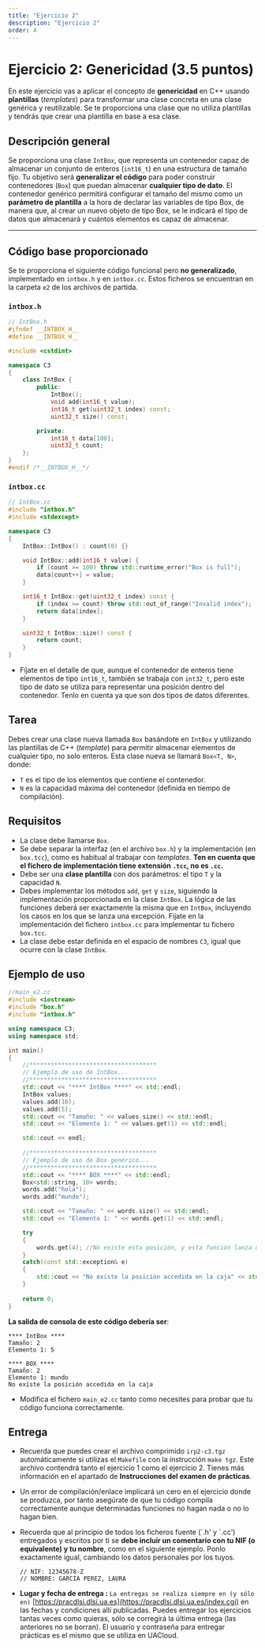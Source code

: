 ```yaml
---
title: "Ejercicio 2"
description: "Ejercicio 2"
order: 4
---
```


# Ejercicio 2: Genericidad  (3.5 puntos)


En este ejercicio vas a aplicar el concepto de **genericidad** en C++ usando **plantillas** (*templates*) para transformar una clase concreta en una clase genérica y reutilizable. Se te proporciona una clase que no utiliza plantillas y tendrás que crear una plantilla en base a esa clase.

## Descripción general

Se proporciona una clase `IntBox`, que representa un contenedor capaz de almacenar un conjunto de enteros (`int16_t`) en una estructura de tamaño fijo. Tu objetivo será **generalizar el código** para poder construir contenedores (`Box`) que puedan almacenar **cualquier tipo de dato**. El contenedor genérico permitirá configurar el tamaño del mismo como un **parámetro de plantilla** a la hora de declarar las variables de tipo Box, de manera que, al crear un nuevo objeto de tipo Box, se le indicará el tipo de datos que almacenará y cuántos elementos es capaz de almacenar. 


---

## Código base proporcionado

Se te proporciona el siguiente código funcional pero **no generalizado**, implementado en `intbox.h` y en `intbox.cc`. Estos ficheros se encuentran en la carpeta `e2` de los archivos de partida.

### `intbox.h`

```cpp
// IntBox.h
#ifndef __INTBOX_H__
#define __INTBOX_H__

#include <cstdint>

namespace C3
{
    class IntBox {
        public:
            IntBox();
            void add(int16_t value);
            int16_t get(uint32_t index) const;
            uint32_t size() const;

        private:
            int16_t data[100];
            uint32_t count;
    };
}
#endif /*__INTBOX_H__*/
```

### `intbox.cc`

```cpp
// IntBox.cc
#include "intbox.h"
#include <stdexcept>

namespace C3
{
    IntBox::IntBox() : count(0) {}

    void IntBox::add(int16_t value) {
        if (count >= 100) throw std::runtime_error("Box is full");
        data[count++] = value;
    }

    int16_t IntBox::get(uint32_t index) const {
        if (index >= count) throw std::out_of_range("Invalid index");
        return data[index];
    }

    uint32_t IntBox::size() const {
        return count;
    }
}
```


- Fíjate en el detalle de que, aunque el contenedor de enteros tiene elementos de tipo `int16_t`, también se trabaja con `int32_t`, pero este tipo de dato se utiliza para representar una posición dentro del contenedor. Tenlo en cuenta ya que son dos tipos de datos diferentes.


## Tarea

Debes crear una clase nueva llamada `Box` basándote en `IntBox` y utilizando las plantillas de C++ (*template*) para permitir almacenar elementos de cualquier tipo, no solo enteros. Esta clase nueva se llamará `Box<T, N>`, donde:

- `T` es el tipo de los elementos que contiene el contenedor.
- `N` es la capacidad máxima del contenedor (definida en tiempo de compilación).

## Requisitos
- La clase debe llamarse `Box`.
- Se debe separar la interfaz (en el archivo `box.h`) y la implementación (en `box.tcc`), como es habitual al trabajar con *templates*. **Ten en cuenta que el fichero de implementación tiene extensión `.tcc`, no es `.cc`.**
- Debe ser una **clase plantilla** con dos parámetros: el tipo `T` y la capacidad `N`.
- Debes implementar los métodos `add`, `get` y `size`, siguiendo la implementación proporcionada en la clase `IntBox`. La lógica de las funciones deberá ser exactamente la misma que en `IntBox`, incluyendo los casos en los que se lanza una excepción. Fíjate en la implementación del fichero `intbox.cc` para implementar tu fichero `box.tcc`.
- La clase debe estar definida en el espacio de nombres `C3`, igual que ocurre con la clase `IntBox`.


## Ejemplo de uso

```cpp
//main_e2.cc
#include <iostream>
#include "box.h"
#include "intbox.h"

using namespace C3;
using namespace std;

int main()
{
	//************************************
	// Ejemplo de uso de IntBox...
	//************************************
    std::cout << "**** IntBox ****" << std::endl;
    IntBox values;
    values.add(10);
    values.add(5);
    std::cout << "Tamaño: " << values.size() << std::endl;
    std::cout << "Elemento 1: " << values.get(1) << std::endl;

    std::cout << endl;
    
	//************************************
	// Ejemplo de uso de Box genérico...
	//************************************
	std::cout << "**** BOX ****" << std::endl;
    Box<std::string, 10> words;
    words.add("hola");
    words.add("mundo");

    std::cout << "Tamaño: " << words.size() << std::endl;
    std::cout << "Elemento 1: " << words.get(1) << std::endl;

    try
    {
        words.get(4); //No existe esta posición, y esta función lanza una excepción con throw.
    }
    catch(const std::exception& e)
    {
        std::cout << "No existe la posición accedida en la caja" << std::endl;
    }
    
    return 0;
}
```

**La salida de consola de este código debería ser**:

```text
**** IntBox ****
Tamaño: 2
Elemento 1: 5

**** BOX ****
Tamaño: 2
Elemento 1: mundo
No existe la posición accedida en la caja
```

- Modifica el fichero `main_e2.cc` tanto como necesites para probar que tu código funciona correctamente.

## Entrega
-   Recuerda que puedes crear el archivo comprimido `irp2-c3.tgz` automáticamente si utilizas el `Makefile` con la instrucción `make tgz`. Este archivo contendrá tanto el ejercicio 1 como el ejercicio 2. Tienes más información en el apartado de **Instrucciones del examen de prácticas**.

-   Un error de compilación/enlace implicará un cero en el ejercicio donde se produzca, por tanto asegúrate de que tu código compila correctamente aunque determinadas funciones no hagan nada o no lo hagan bien.

-   Recuerda que al principio de todos los ficheros fuente (\`.h' y \`.cc') entregados
    y escritos por ti se **debe incluir un comentario con tu NIF (o equivalente) y tu nombre**, como en
    el siguiente ejemplo. Ponlo exactamente igual, cambiando los datos personales por los tuyos.
    ```text
    // NIF: 12345678-Z
    // NOMBRE: GARCIA PEREZ, LAURA
    ```

-   **Lugar y fecha de entrega :** `La entregas se realiza
      siempre en (y sólo en)` [https://pracdlsi.dlsi.ua.es](https://pracdlsi.dlsi.ua.es/index.cgi) en las fechas y
    condiciones allí publicadas. Puedes entregar los ejercicios tantas
    veces como quieras, sólo se corregirá la última entrega (las
    anteriores no se borran). El usuario y contraseña para entregar
    prácticas es el mismo que se utiliza en UACloud.
